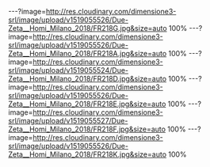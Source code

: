 ---?image=http://res.cloudinary.com/dimensione3-srl/image/upload/v1519055526/Due-Zeta__Homi_Milano_2018/FR218G.jpg&size=auto 100%
---?image=http://res.cloudinary.com/dimensione3-srl/image/upload/v1519055526/Due-Zeta__Homi_Milano_2018/FR218A.jpg&size=auto 100%
---?image=http://res.cloudinary.com/dimensione3-srl/image/upload/v1519055524/Due-Zeta__Homi_Milano_2018/FR218D.jpg&size=auto 100%
---?image=http://res.cloudinary.com/dimensione3-srl/image/upload/v1519055526/Due-Zeta__Homi_Milano_2018/FR218E.jpg&size=auto 100%
---?image=http://res.cloudinary.com/dimensione3-srl/image/upload/v1519055527/Due-Zeta__Homi_Milano_2018/FR218F.jpg&size=auto 100%
---?image=http://res.cloudinary.com/dimensione3-srl/image/upload/v1519055526/Due-Zeta__Homi_Milano_2018/FR218K.jpg&size=auto 100%